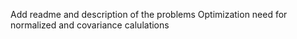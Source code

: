 Add readme and description of the problems
Optimization need for normalized and covariance calulations
